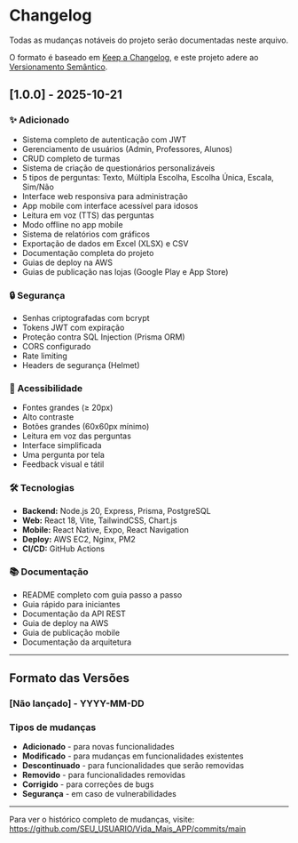 # Changelog

Todas as mudanças notáveis do projeto serão documentadas neste arquivo.

O formato é baseado em [Keep a Changelog](https://keepachangelog.com/pt-BR/1.0.0/),
e este projeto adere ao [Versionamento Semântico](https://semver.org/lang/pt-BR/).

## [1.0.0] - 2025-10-21

### ✨ Adicionado
- Sistema completo de autenticação com JWT
- Gerenciamento de usuários (Admin, Professores, Alunos)
- CRUD completo de turmas
- Sistema de criação de questionários personalizáveis
- 5 tipos de perguntas: Texto, Múltipla Escolha, Escolha Única, Escala, Sim/Não
- Interface web responsiva para administração
- App mobile com interface acessível para idosos
- Leitura em voz (TTS) das perguntas
- Modo offline no app mobile
- Sistema de relatórios com gráficos
- Exportação de dados em Excel (XLSX) e CSV
- Documentação completa do projeto
- Guias de deploy na AWS
- Guias de publicação nas lojas (Google Play e App Store)

### 🔒 Segurança
- Senhas criptografadas com bcrypt
- Tokens JWT com expiração
- Proteção contra SQL Injection (Prisma ORM)
- CORS configurado
- Rate limiting
- Headers de segurança (Helmet)

### 📱 Acessibilidade
- Fontes grandes (≥ 20px)
- Alto contraste
- Botões grandes (60x60px mínimo)
- Leitura em voz das perguntas
- Interface simplificada
- Uma pergunta por tela
- Feedback visual e tátil

### 🛠️ Tecnologias
- **Backend:** Node.js 20, Express, Prisma, PostgreSQL
- **Web:** React 18, Vite, TailwindCSS, Chart.js
- **Mobile:** React Native, Expo, React Navigation
- **Deploy:** AWS EC2, Nginx, PM2
- **CI/CD:** GitHub Actions

### 📚 Documentação
- README completo com guia passo a passo
- Guia rápido para iniciantes
- Documentação da API REST
- Guia de deploy na AWS
- Guia de publicação mobile
- Documentação da arquitetura

---

## Formato das Versões

### [Não lançado] - YYYY-MM-DD

### Tipos de mudanças
- **Adicionado** - para novas funcionalidades
- **Modificado** - para mudanças em funcionalidades existentes
- **Descontinuado** - para funcionalidades que serão removidas
- **Removido** - para funcionalidades removidas
- **Corrigido** - para correções de bugs
- **Segurança** - em caso de vulnerabilidades

---

Para ver o histórico completo de mudanças, visite:
https://github.com/SEU_USUARIO/Vida_Mais_APP/commits/main

